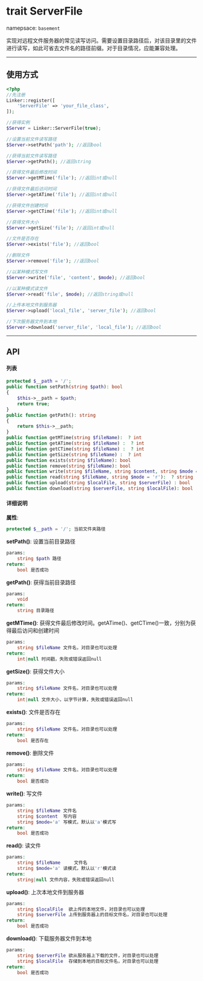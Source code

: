 # trait ServerFile
namepsace: `basement`

实现对远程文件服务器的常见读写访问。需要设置目录路径后，对该目录里的文件进行读写，如此可省去文件名的路径前缀。对于目录情况，应能兼容处理。

---



## 使用方式

~~~php
<?php
//先注册
Linker::register([
    'ServerFile' => 'your_file_class',
]);

//获得实例
$Server = Linker::ServerFile(true);

//设置当前文件读写路径
$Server->setPath('path'); //返回bool

//获得当前文件读写路径
$Server->getPath(); //返回string

//获得文件最后修改时间
$Server->getMTime('file'); //返回int或null

//获得文件最后访问时间
$Server->getATime('file'); //返回int或null

//获得文件创建时间
$Server->getCTime('file'); //返回int或null

//获得文件大小
$Server->getSize('file'); //返回int或null

//文件是否存在
$Server->exists('file'); //返回bool

//删除文件
$Server->remove('file'); //返回bool

//以某种模式写文件
$Server->write('file', 'content', $mode); //返回bool

//以某种模式读文件
$Server->read('file', $mode); //返回string或null

//上传本地文件到服务器
$Server->upload('local_file', 'server_file'); //返回bool

//下次服务器文件到本地
$Server->download('server_file', 'local_file'); //返回bool
~~~

---



## API

#### 列表
~~~php
protected $__path = '/';
public function setPath(string $path): bool
{
    $this->__path = $path;
    return true;
}
public function getPath(): string
{
    return $this->__path;
}
public function getMTime(string $fileName):  ? int
public function getATime(string $fileName) :  ? int
public function getCTime(string $fileName) :  ? int
public function getSize(string $fileName) :  ? int
public function exists(string $fileName): bool
public function remove(string $fileName): bool
public function write(string $fileName, string $content, string $mode = 'a'): bool
public function read(string $fileName, string $mode = 'r'):  ? string
public function upload(string $localFile, string $serverFile) : bool
public function download(string $serverFile, string $localFile): bool
~~~

#### 详细说明
**属性**:
```php
protected $__path = '/'; 当前文件夹路径
```

**setPath()**: 设置当前目录路径
```php
params:
    string $path 路径
return:
    bool 是否成功
```

**getPath()**: 获得当前目录路径
```php
params:
    void
return:
    string 目录路径
```

**getMTime()**: 获得文件最后修改时间。getATime()、getCTime()一致，分别为获得最后访问和创建时间
```php
params:
    string $fileName 文件名，对目录也可以处理
return:
    int|null 时间戳，失败或错误返回null
```

**getSize()**: 获得文件大小
```php
params:
    string $fileName 文件名，对目录也可以处理
return:
    int|null 文件大小，以字节计算，失败或错误返回null
```

**exists()**: 文件是否存在
```php
params:
    string $fileName 文件名，对目录也可以处理
return:
    bool 是否存在
```

**remove()**: 删除文件
```php
params:
    string $fileName 文件名，对目录也可以处理
return:
    bool 是否成功
```

**write()**: 写文件
```php
params:
    string $fileName 文件名
    string $content  写内容
    string $mode='a' 写模式，默认以'a'模式写
return:
    bool 是否成功
```

**read()**: 读文件
```php
params:
    string $fileName     文件名
    string $mode='a' 读模式，默认以'r'模式读
return:
    string|null 文件内容，失败或错误返回null
```

**upload()**: 上次本地文件到服务器
```php
params:
    string $localFile  欲上传的本地文件，对目录也可以处理
    string $serverFile 上传到服务器上的目标文件名，对目录也可以处理
return:
    bool 是否成功
```

**download()**: 下载服务器文件到本地
```php
params:
    string $serverFile 欲从服务器上下载的文件，对目录也可以处理
    string $localFile  存储到本地的目标文件名，对目录也可以处理
return:
    bool 是否成功
```
